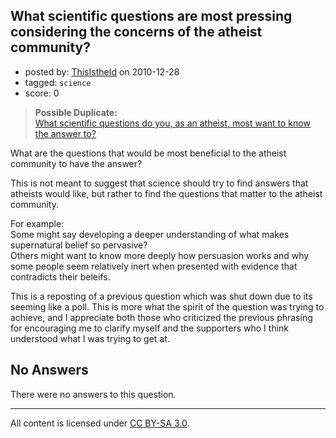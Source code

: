 ## What scientific questions are most pressing considering the concerns of the atheist community?

- posted by: [ThisIstheId](https://stackexchange.com/users/-1/404-thisistheid) on 2010-12-28
- tagged: `science`
- score: 0

> **Possible Duplicate:**  
> [What scientific questions do you, as an atheist, most want to know the answer to?](http://atheism.stackexchange.com/questions/1490/what-scientific-questions-do-you-as-an-atheist-most-want-to-know-the-answer-to)  

<!-- End of automatically inserted text -->

What are the questions that would be most beneficial to the atheist community to have the answer?

This is not meant to suggest that science should try to find answers that atheists would like, but rather to find the questions that matter to the atheist community.

For example: <br>Some might say developing a deeper understanding of what makes supernatural belief so pervasive?
<br> Others might want to know more deeply how persuasion works and why some people seem relatively inert when presented with evidence that contradicts their beleifs.

This is a reposting of a previous question which was shut down due to its seeming like a poll. This is more what the spirit of the question was trying to achieve, and I appreciate both those who criticized the previous phrasing for encouraging me to clarify myself and the supporters who I think understood what I was trying to get at.

## No Answers

There were no answers to this question.


---

All content is licensed under [CC BY-SA 3.0](https://creativecommons.org/licenses/by-sa/3.0/).
